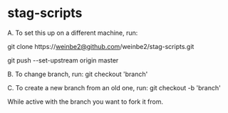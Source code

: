 # stag-scripts

A. To set this up on a different machine, run:

git clone https://weinbe2@github.com/weinbe2/stag-scripts.git

git push --set-upstream origin master

B. To change branch, run:
git checkout 'branch'

C. To create a new branch from an old one, run:
git checkout -b 'branch'

While active with the branch you want to fork it from.

